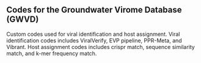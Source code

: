 ## Codes for the Groundwater Virome Database (GWVD)
Custom codes used for viral identification and host assignment.
Viral identification codes includes ViralVerify, EVP pipeline, PPR-Meta, and Vibrant.
Host assignment codes includes crispr match, sequence similarity match, and k-mer frequency match.

